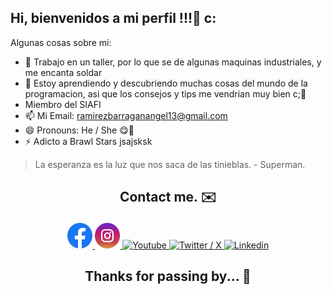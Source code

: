 ## Hi, bienvenidos a mi perfil !!!👋 c:


Algunas cosas sobre mi:

- 🔭 Trabajo en un taller, por lo que se de algunas maquinas industriales, y me encanta soldar
- 🌱 Estoy aprendiendo y descubriendo muchas cosas del mundo de la programacion,
  asi que los consejos y tips me vendrian muy bien c;🤔
- Miembro del SIAFI 
- 📫 Mi Email: ramirezbarraganangel13@gmail.com
- 😄 Pronouns: He / She 😋🤍
- ⚡ Adicto a Brawl Stars jsajsksk

> La esperanza es la luz que nos saca de las tinieblas. - Superman.

## <p align="center"> Contact me.  :envelope: </p>

<div align="center">
<a href="https://www.facebook.com/Dont.fck.me/">
  <img src="img/facebook.png" width="8%" alt="Facebook">
</a>

<a href="https://www.instagram.com/mr.cuac/">
  <img src="img/instagram.png" width="8%" alt="Instagram">
</a>

<a href="https://www.youtube.com/channel/UCmRRrVEQ0wpG1uFUz-sRrLA">
  <img src="img/youtube.png" width="8%" alt="Youtube">
</a>

<a href="https://twitter.com/MrMiaaau">
  <img src="img/twitter.png" width="8%" alt="Twitter / X">
</a>

<a href="https://www.linkedin.com/in/david-elias-gonz%C3%A1lez-garc%C3%ADa-569a9a207/">
  <img src="img/linkedin.png" width="8%" alt="Linkedin">
</a>
</div>

## 	<p align="center"> Thanks for passing by... :flags: </p>
